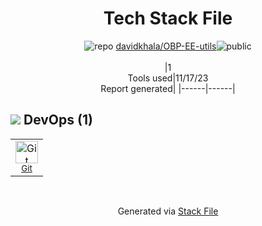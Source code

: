 <!--
--- Readme.md Snippet without images Start ---
## Tech Stack
davidkhala/OBP-EE-utils is built on the following main stack:


Full tech stack [here](/techstack.md)
--- Readme.md Snippet without images End ---

--- Readme.md Snippet with images Start ---
## Tech Stack
davidkhala/OBP-EE-utils is built on the following main stack:


Full tech stack [here](/techstack.md)
--- Readme.md Snippet with images End ---
-->
<div align="center">

# Tech Stack File
![](https://img.stackshare.io/repo.svg "repo") [davidkhala/OBP-EE-utils](https://github.com/davidkhala/OBP-EE-utils)![](https://img.stackshare.io/public_badge.svg "public")
<br/><br/>
|1<br/>Tools used|11/17/23 <br/>Report generated|
|------|------|
</div>

## <img src='https://img.stackshare.io/devops.svg'/> DevOps (1)
<table><tr>
  <td align='center'>
  <img width='36' height='36' src='https://img.stackshare.io/service/1046/git.png' alt='Git'>
  <br>
  <sub><a href="http://git-scm.com/">Git</a></sub>
  <br>
  <sub></sub>
</td>

</tr>
</table>

<br/>
<div align='center'>

Generated via [Stack File](https://github.com/marketplace/stack-file)
